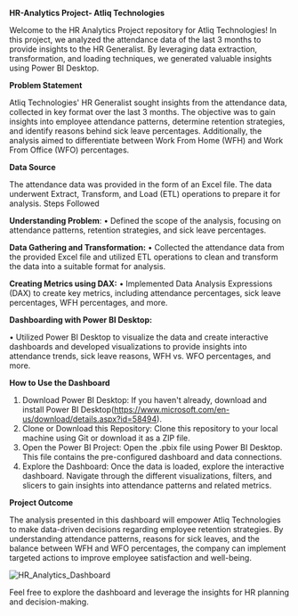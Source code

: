 **HR-Analytics Project- Atliq Technologies**

Welcome to the HR Analytics Project repository for Atliq Technologies! In this project, we analyzed the attendance data of the last 3 months to provide insights to the HR Generalist. By leveraging data extraction, transformation, and loading techniques, we generated valuable insights using Power BI Desktop.

**Problem Statement**

Atliq Technologies' HR Generalist sought insights from the attendance data, collected in key format over the last 3 months. The objective was to gain insights into employee attendance patterns, determine retention strategies, and identify reasons behind sick leave percentages. Additionally, the analysis aimed to differentiate between Work From Home (WFH) and Work From Office (WFO) percentages.

**Data Source**

The attendance data was provided in the form of an Excel file. The data underwent Extract, Transform, and Load (ETL) operations to prepare it for analysis. Steps Followed

**Understanding Problem**: 
• Defined the scope of the analysis, focusing on attendance patterns, retention strategies, and sick leave percentages.

**Data Gathering and Transformation:** 
• Collected the attendance data from the provided Excel file and utilized ETL operations to clean and transform the data into a suitable format for analysis.

**Creating Metrics using DAX:** 
• Implemented Data Analysis Expressions (DAX) to create key metrics, including attendance percentages, sick leave percentages, WFH percentages, and more.

**Dashboarding with Power BI Desktop:** 

• Utilized Power BI Desktop to visualize the data and create interactive dashboards and developed visualizations to provide insights into attendance trends, sick leave reasons, WFH vs. WFO percentages, and more.

**How to Use the Dashboard**

1. Download Power BI Desktop: If you haven't already, download and install Power BI Desktop(https://www.microsoft.com/en-us/download/details.aspx?id=58494).
2. Clone or Download this Repository: Clone this repository to your local machine using Git or download it as a ZIP file.
3. Open the Power BI Project: Open the .pbix file using Power BI Desktop. This file contains the pre-configured dashboard and data connections.
4. Explore the Dashboard: Once the data is loaded, explore the interactive dashboard. Navigate through the different visualizations, filters, and slicers to gain insights into attendance patterns and related metrics.

**Project Outcome**

The analysis presented in this dashboard will empower Atliq Technologies to make data-driven decisions regarding employee retention strategies. By understanding attendance patterns, reasons for sick leaves, and the balance between WFH and WFO percentages, the company can implement targeted actions to improve employee satisfaction and well-being.

![HR_Analytics_Dashboard](https://github.com/user-attachments/assets/9b24d024-9ce5-41d1-a367-81d535975a47)

Feel free to explore the dashboard and leverage the insights for HR planning and decision-making.

